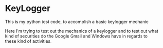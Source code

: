 # KeyLogger
This is my python test code, to accomplish a basic keylogger mechanic

Here I'm trying to test out the mechanics of a keylogger and to test out what kind of securities do the Google Gmail and Windows have in regards to these kind of activities.

